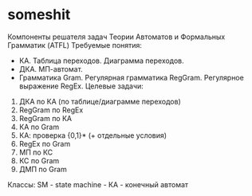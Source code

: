 # someshit
Компоненты решателя задач Теории Автоматов и Формальных Грамматик (ATFL)
Требуемые понятия:
* КА. Таблица переходов. Диаграмма переходов.
* ДКА. МП-автомат.
* Грамматика Gram. Регулярная грамматика RegGram. Регулярное выражение RegEx.
Целевые задачи:
1. ДКА по КА (по таблице/диаграмме переходов)
2. RegGram по RegEx
3. RegGram по КА 
4. КА по Gram
5. КА: проверка {0,1}* (+ отдельные условия) 
6. RegEx по Gram 
7. МП по КС 
8. КС по Gram
9. ДМП по Gram

Классы: 
SM - state machine - КА - конечный автомат
